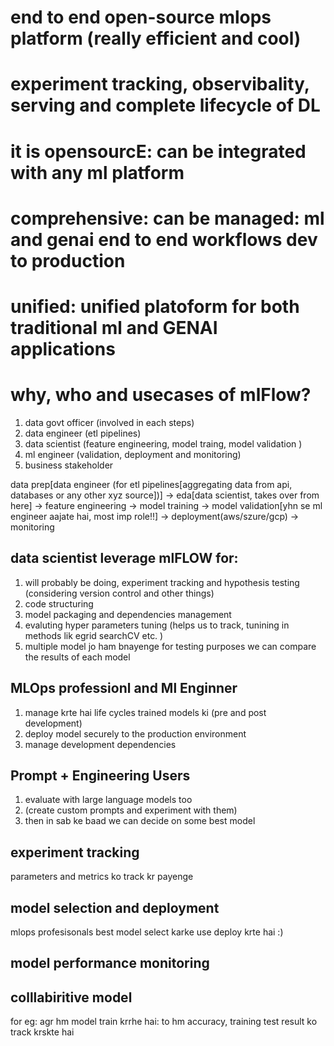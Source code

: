 # end to end open-source mlops platform (really efficient and cool)

# experiment tracking, observibality, serving and complete lifecycle of DL

# it is opensourcE: can be integrated with any ml platform

# comprehensive: can be managed: ml and genai end to end workflows dev to production

# unified: unified platoform for both traditional ml and GENAI applications

# why, who and usecases of mlFlow?

1. data govt officer (involved in each steps)
2. data engineer (etl pipelines)
3. data scientist (feature engineering, model traing, model validation )
4. ml engineer (validation, deployment and monitoring)
5. business stakeholder

data prep[data engineer (for etl pipelines[aggregating data from api, databases or any other xyz source])] -> eda[data scientist, takes over from here] -> feature engineering -> model training -> model validation[yhn se ml engineer aajate hai, most imp role!!] -> deployment(aws/szure/gcp) -> monitoring

## data scientist leverage mlFLOW for: 
1. will probably be doing, experiment tracking and hypothesis testing (considering version control and other things)
2. code structuring 
3. model packaging and dependencies management 
4. evaluting hyper parameters tuning
(helps us to track, tunining in methods lik egrid searchCV etc. )
5. multiple model jo ham bnayenge for testing purposes we can compare the results of each model

## MLOps professionl and Ml Enginner
1. manage krte hai life cycles trained models ki
(pre and post development)
2. deploy model securely to the production environment
3. manage development dependencies

## Prompt + Engineering Users
1. evaluate with large language models too
2. (create custom prompts and experiment with them)
3. then in sab ke baad we can decide on some best model


## experiment tracking 
parameters and metrics ko track kr payenge

## model selection and deployment
mlops  profesisonals best model select karke use deploy krte hai :)

## model performance monitoring

## colllabiritive model

for eg: agr hm model train krrhe hai: to hm accuracy, training test result ko track krskte hai

